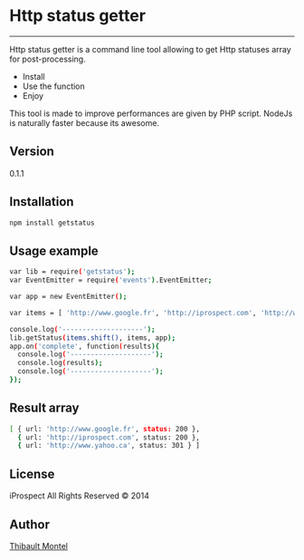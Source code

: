 Http status getter
==========================
--------------------------

Http status getter is a command line tool allowing to get Http statuses array for post-processing.

  - Install
  - Use the function
  - Enjoy

This tool is made to improve performances are given by PHP script. NodeJs is naturally faster because its awesome.

Version
----

0.1.1

Installation
--------------

```sh
npm install getstatus
```

Usage example
------

```sh
var lib = require('getstatus');
var EventEmitter = require('events').EventEmitter;

var app = new EventEmitter();

var items = [ 'http://www.google.fr', 'http://iprospect.com', 'http://www.yahoo.ca'];

console.log('--------------------');
lib.getStatus(items.shift(), items, app);
app.on('complete', function(results){
  console.log('--------------------');
  console.log(results);
  console.log('--------------------');
});

```

Result array
------

```sh
[ { url: 'http://www.google.fr', status: 200 },
  { url: 'http://iprospect.com', status: 200 },
  { url: 'http://www.yahoo.ca', status: 301 } ]
```

License
----

iProspect All Rights Reserved © 2014

Author
----
[Thibault Montel]


[Thibault Montel]:thibault.montel@iprospect.com
